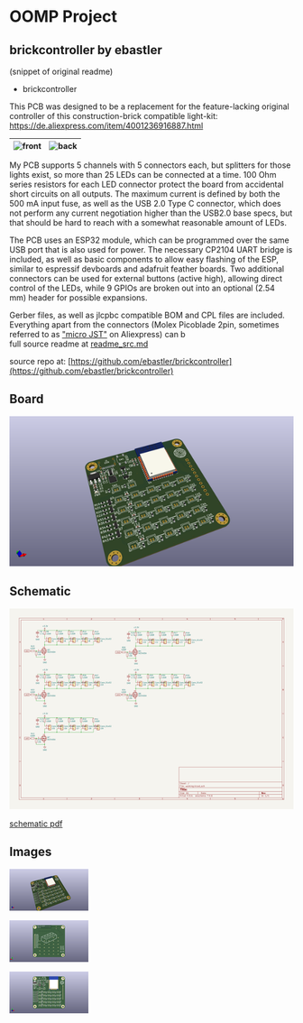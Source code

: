 # OOMP Project  
## brickcontroller  by ebastler  
  
(snippet of original readme)  
  
- brickcontroller  
  
This PCB was designed to be a replacement for the feature-lacking original controller of this construction-brick compatible light-kit: https://de.aliexpress.com/item/4001236916887.html  
  
| ![front](img/bc1.jpg) | ![back](img/bc2.jpg) |  
| --- | --- |  
  
My PCB supports 5 channels with 5 connectors each, but splitters for those lights exist, so more than 25 LEDs can be connected at a time. 100 Ohm series resistors for each LED connector protect the board from accidental short circuits on all outputs. The maximum current is defined by both the 500 mA input fuse, as well as the USB 2.0 Type C connector, which does not perform any current negotiation higher than the USB2.0 base specs, but that should be hard to reach with a somewhat reasonable amount of LEDs.  
  
The PCB uses an ESP32 module, which can be programmed over the same USB port that is also used for power. The necessary CP2104 UART bridge is included, as well as basic components to allow easy flashing of the ESP, similar to espressif devboards and adafruit feather boards. Two additional connectors can be used for external buttons (active high), allowing direct control of the LEDs, while 9 GPIOs are broken out into an optional (2.54 mm) header for possible expansions.  
  
Gerber files, as well as jlcpbc compatible BOM and CPL files are included. Everything apart from the connectors (Molex Picoblade 2pin, sometimes referred to as ["micro JST"](https://de.aliexpress.com/item/32762054144.html) on Aliexpress) can b  
  full source readme at [readme_src.md](readme_src.md)  
  
source repo at: [https://github.com/ebastler/brickcontroller](https://github.com/ebastler/brickcontroller)  
## Board  
  
[![working_3d.png](working_3d_600.png)](working_3d.png)  
## Schematic  
  
[![working_schematic.png](working_schematic_600.png)](working_schematic.png)  
  
[schematic pdf](working_schematic.pdf)  
## Images  
  
[![working_3d.png](working_3d_140.png)](working_3d.png)  
  
[![working_3d_back.png](working_3d_back_140.png)](working_3d_back.png)  
  
[![working_3d_front.png](working_3d_front_140.png)](working_3d_front.png)  
